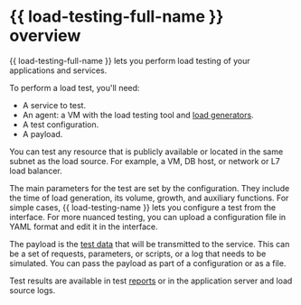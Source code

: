 # {{ load-testing-full-name }} overview

{{ load-testing-full-name }} lets you perform load testing of your applications and services.

To perform a load test, you'll need:

* A service to test.
* An agent: a VM with the load testing tool and [load generators](load-generator.md).
* A test configuration.
* A payload.

You can test any resource that is publicly available or located in the same subnet as the load source. For example, a VM, DB host, or network or L7 load balancer.

The main parameters for the test are set by the configuration. They include the time of load generation, its volume, growth, and auxiliary functions. For simple cases, {{ load-testing-name }} lets you configure a test from the interface. For more nuanced testing, you can upload a configuration file in YAML format and edit it in the interface.

The payload is the [test data](payload.md) that will be transmitted to the service. This can be a set of requests, parameters, or scripts, or a log that needs to be simulated. You can pass the payload as part of a configuration or as a file.

Test results are available in test [reports](reports.md) or in the application server and load source logs.